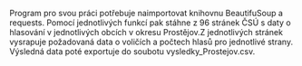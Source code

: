 Program pro svou práci potřebuje naimportovat knihovnu BeautifuSoup a requests. Pomocí jednotlivých funkcí pak stáhne z 96 stránek ČSÚ s daty o hlasování v jednotlivých obcích v okresu Prostějov.Z jednotlivých stránek vysrapuje požadovaná data o voličích a počtech hlasů pro jednotlivé strany. Výsledná data poté exportuje do soubotu vysledky_Prostejov.csv.
